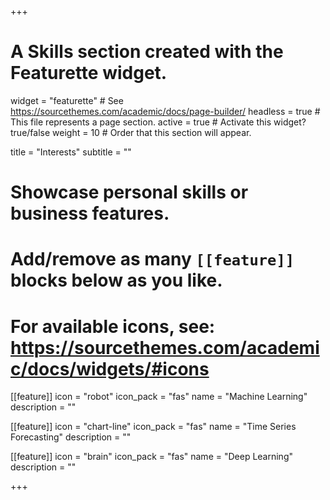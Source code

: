 +++
# A Skills section created with the Featurette widget.
widget = "featurette"  # See https://sourcethemes.com/academic/docs/page-builder/
headless = true  # This file represents a page section.
active = true  # Activate this widget? true/false
weight = 10  # Order that this section will appear.

title = "Interests"
subtitle = ""

# Showcase personal skills or business features.
# 
# Add/remove as many `[[feature]]` blocks below as you like.
# 
# For available icons, see: https://sourcethemes.com/academic/docs/widgets/#icons

[[feature]]
  icon = "robot"
  icon_pack = "fas"
  name = "Machine Learning"
  description = ""
  
[[feature]]
  icon = "chart-line"
  icon_pack = "fas"
  name = "Time Series Forecasting"
  description = ""  
  
[[feature]]
  icon = "brain"
  icon_pack = "fas"
  name = "Deep Learning"
  description = ""

+++
